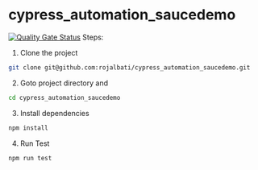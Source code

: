 # cypress_automation_saucedemo
[![Quality Gate Status](https://sonarcloud.io/api/project_badges/measure?project=rojalbati_cypress_automation_saucedemo&metric=alert_status)](https://sonarcloud.io/summary/new_code?id=rojalbati_cypress_automation_saucedemo)
Steps:

1. Clone the project

```sh
git clone git@github.com:rojalbati/cypress_automation_saucedemo.git
```
2. Goto project directory and 
```sh
cd cypress_automation_saucedemo
```
3. Install dependencies
```sh
npm install
```
4. Run Test
```sh
npm run test
```
